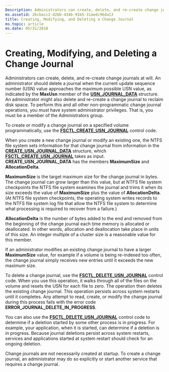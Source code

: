```yaml
---
Description: Administrators can create, delete, and re-create change journals.
ms.assetid: 26cbacc2-d26b-434b-91b5-31aedc96da13
title: Creating, Modifying, and Deleting a Change Journal
ms.topic: article
ms.date: 05/31/2018
---
```


# Creating, Modifying, and Deleting a Change Journal

Administrators can create, delete, and re-create change journals at will. An administrator should delete a journal when the current update sequence number (USN) value approaches the maximum possible USN value, as indicated by the **MaxUsn** member of the [**USN\_JOURNAL\_DATA**](/windows/desktop/api/WinIoCtl/ns-winioctl-usn_journal_data_v0) structure. An administrator might also delete and re-create a change journal to reclaim disk space. To perform this and all other non-programmatic change journal operations, you must have system administrator privileges. That is, you must be a member of the Administrators group.

To create or modify a change journal on a specified volume programmatically, use the [**FSCTL\_CREATE\_USN\_JOURNAL**](https://msdn.microsoft.com/library/Aa364558(v=VS.85).aspx) control code.

When you create a new change journal or modify an existing one, the NTFS file system sets information for that change journal from information in the [**CREATE\_USN\_JOURNAL\_DATA**](/windows/desktop/api/WinIoCtl/ns-winioctl-create_usn_journal_data) structure, which [**FSCTL\_CREATE\_USN\_JOURNAL**](https://msdn.microsoft.com/library/Aa364558(v=VS.85).aspx) takes as input. **CREATE\_USN\_JOURNAL\_DATA** has the members **MaximumSize** and **AllocationDelta**.

**MaximumSize** is the target maximum size for the change journal in bytes. The change journal can grow larger than this value, but at NTFS file system checkpoints the NTFS file system examines the journal and trims it when its size exceeds the value of **MaximumSize** plus the value of **AllocationDelta**. (At NTFS file system checkpoints, the operating system writes records to the NTFS file system log file that allow the NTFS file system to determine what processing is required to recover from a failure.)

**AllocationDelta** is the number of bytes added to the end and removed from the beginning of the change journal each time memory is allocated or deallocated. In other words, allocation and deallocation take place in units of this size. An integer multiple of a cluster size is a reasonable value for this member.

If an administrator modifies an existing change journal to have a larger **MaximumSize** value, for example if a volume is being re-indexed too often, the change journal simply receives new entries until it exceeds the new maximum size.

To delete a change journal, use the [**FSCTL\_DELETE\_USN\_JOURNAL**](https://msdn.microsoft.com/library/Aa364561(v=VS.85).aspx) control code. When you use this operation, it walks through all of the files on the volume and resets the USN for each file to zero. The operation then deletes the existing change journal. This operation persists across system restarts until it completes. Any attempt to read, create, or modify the change journal during this process fails with the error code **ERROR\_JOURNAL\_DELETE\_IN\_PROGRESS**.

You can also use the [**FSCTL\_DELETE\_USN\_JOURNAL**](https://msdn.microsoft.com/library/Aa364561(v=VS.85).aspx) control code to determine if a deletion started by some other process is in progress. For example, your application, when it is started, can determine if a deletion is in progress. Because journal deletions persist across system restarts, services and applications started at system restart should check for an ongoing deletion.

Change journals are not necessarily created at startup. To create a change journal, an administrator may do so explicitly or start another service that requires a change journal.

 

 



